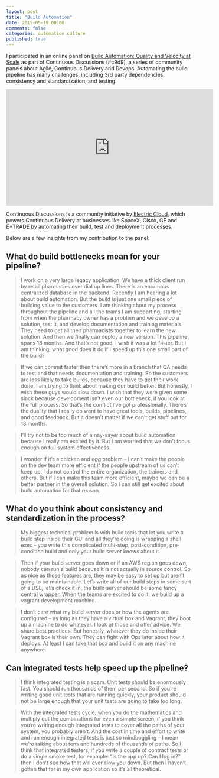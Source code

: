 ```yaml
---
layout: post
title: "Build Automation"
date: 2015-05-19 00:00
comments: false
categories: automation culture
published: true
---
```


I participated in an online panel on [Build Automation: Quality and Velocity at Scale](http://electric-cloud.com/blog/2015/05/continuous-discussions-c9d9-episode-16-recap-build-automation/) as part of Continuous Discussions (#c9d9), a series of community panels about Agile, Continuous Delivery and Devops. Automating the build pipeline has many challenges, including 3rd party dependencies, consistency and standardization, and testing.

<iframe width="560" height="315" src="https://www.youtube.com/embed/mNM8Vol2H9o" frameborder="0" allowfullscreen></iframe>

Continuous Discussions is a community initiative by [Electric Cloud](http://electric-cloud.com/powering-continuous-delivery/), which powers Continuous Delivery at businesses like SpaceX, Cisco, GE and E*TRADE by automating their build, test and deployment processes.

Below are a few insights from my contribution to the panel:

## What do build bottlenecks mean for your pipeline?

> I work on a very large legacy application. We have a thick client run by retail pharmacies over dial up lines. There is an enormous centralized database in the backend. Recently I am hearing a lot about build automation. But the build is just one small piece of building value to the customers. I am thinking about my process throughout the pipeline and all the teams I am supporting; starting from when the pharmacy owner has a problem and we develop a solution, test it, and develop documentation and training materials. They need to get all their pharmacists together to learn the new solution. And then we finally can deploy a new version. This pipeline spans 18 months. And that’s not good. I wish it was a lot faster. But I am thinking, what good does it do if I speed up this one small part of the build?

<!-- -->

> If we can commit faster then there’s more in a branch that QA needs to test and that needs documentation and training. So the customers are less likely to take builds, because they have to get their work done. I am trying to think about making our build better. But honestly, I wish these guys would slow down. I wish that they were given some slack because development isn’t even our bottleneck, if you look at the full process. So that’s the conflict I’ve got professionally. There’s the duality that I really do want to have great tools, builds, pipelines, and good feedback. But it doesn’t matter if we can’t get stuff out for 18 months. 

<!-- -->

> I’ll try not to be too much of a nay-sayer about build automation because I really am excited by it. But I am worried that we don’t focus enough on full system effectiveness.

<!-- -->

> I wonder if it’s a chicken and egg problem – I can’t make the people on the dev team more efficient if the people upstream of us can’t keep up. I do not control the entire organization, the trainers and others. But if I can make this team more efficient, maybe we can be a better partner in the overall solution. So I can still get excited about build automation for that reason.

## What do you think about consistency and standardization in the process?

> My biggest technical problem is with build tools that let you write a build step inside their GUI and all they’re doing is wrapping a shell exec - you write this complicated multi-step, post-condition, pre-condition build and only your build server knows about it. 

<!-- -->

> Then if your build server goes down or if an AWS region goes down, nobody can run a build because it is not actually in source control. So as nice as those features are, they may be easy to set up but aren’t going to be maintainable. Let’s write all of our build steps in some sort of a DSL, let’s check it in, the build server should be some fancy central wrapper. When the teams are excited to do it, we build up a vagrant development machine.

<!-- -->

> I don’t care what my build server does or how the agents are configured - as long as they have a virtual box and Vagrant, they boot up a machine to do whatever. I look at those and offer advice. We share best practices. But honestly, whatever they do inside their Vagrant box is their own. They can fight with Ops later about how it deploys. At least I can take that box and build it on any machine anywhere.

## Can integrated tests help speed up the pipeline?

> I think integrated testing is a scam. Unit tests should be enormously fast. You should run thousands of them per second. So if you’re writing good unit tests that are running quickly, your product should not be large enough that your unit tests are going to take too long.

<!-- -->

> With the integrated tests cycle, when you do the mathematics and multiply out the combinations for even a simple screen, if you think you’re writing enough integrated tests to cover all the paths of your system, you probably aren’t. And the cost in time and effort to write and run enough integrated tests is just so mindboggling – I mean we’re talking about tens and hundreds of thousands of paths. So I think that integrated testers, if you write a couple of contract tests or do a single smoke test, for example: “Is the app up? Can I log in?” then I don’t see how that will ever slow you down. But then I haven’t gotten that far in my own application so it’s all theoretical.
